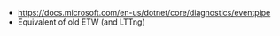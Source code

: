 - https://docs.microsoft.com/en-us/dotnet/core/diagnostics/eventpipe
- Equivalent of old ETW (and LTTng)
